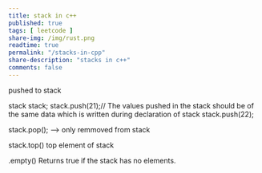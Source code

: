 ```yaml
---
title: stack in c++
published: true
tags: [ leetcode ]
share-img: /img/rust.png
readtime: true
permalink: "/stacks-in-cpp"
share-description: "stacks in c++"
comments: false
---
```

pushed to stack

stack<int> stack;
stack.push(21);// The values pushed in the stack should be of the same data which is written during declaration of stack
stack.push(22);

stack.pop(); --> only remmoved from stack


stack.top()   top element of stack

.empty()
Returns true if the stack has no elements.